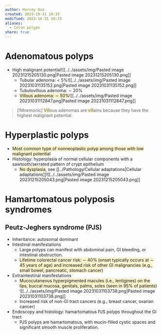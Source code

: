 ```yaml
---
author: Harvey Guo
created: 2023-10-31 10:33
modified: 2023-10-31 10:33
aliases:
  - Colon polyps
share: true
---
```


# Adenomatous polyps
- High malignant potential![[../../assets/img/Pasted image 20231215205130.png|Pasted image 20231215205130.png]]
	- Tubular adenoma: < 5%![[../../assets/img/Pasted image 20231031135152.png|Pasted image 20231031135152.png]]
	- Tubulovillous adenoma: ∼ 20%
	- <span style="background:rgba(240, 200, 0, 0.2)">Villous adenoma: ∼ 50%</span>![[../../assets/img/Pasted image 20231031112847.png|Pasted image 20231031112847.png]]
 
>[!Mnemonic] 
><span style="background:rgba(240, 200, 0, 0.2)">Vill</span>ous adenomas are <span style="background:rgba(240, 200, 0, 0.2)">vill</span>ains because they have the highest malignant potential.
# Hyperplastic polyps
- <span style="background:rgba(240, 200, 0, 0.2)">Most common type of nonneoplastic polyp among those with low malignant potential</span>
- Histology: hyperplasia of normal cellular components with a sawtooth/serrated pattern of crypt epithelium
	- <span style="background:rgba(240, 200, 0, 0.2)">No dysplasia</span>, see [[../Pathology/Cellular adaptations|Cellular adaptations]]![[../../assets/img/Pasted image 20231215205043.png|Pasted image 20231215205043.png]]
# Hamartomatous polyposis syndromes
## Peutz-Jeghers syndrome (PJS)
- Inheritance: autosomal dominant
- Intestinal manifestations
	- Large polyps can manifest with abdominal pain, GI bleeding, or intestinal obstruction.
	- <span style="background:rgba(240, 200, 0, 0.2)">Lifetime colorectal cancer risk: ∼ 40% (onset typically occurs at ∼ 45 years of age) and increased risk of other GI malignancies (e.g., small bowel, pancreatic, stomach cancer)</span> 
- Extraintestinal manifestations
	- <span style="background:rgba(240, 200, 0, 0.2)">Mucocutaneous hyperpigmented macules (i.e., lentigines) on the lips, buccal mucosa, genitals, palms, soles (seen in 95% of patients)</span> ![[../../assets/img/Pasted image 20231031103738.png|Pasted image 20231031103738.png]]
	- Increased risk of non-GI tract cancers (e.g., breast cancer, ovarian cancer)
- Endoscopy and histology: hamartomatous PJS polyps throughout the GI tract
	- PJS polyps are hamartomatous, with mucin-filled cystic spaces and significant smooth muscle proliferation.